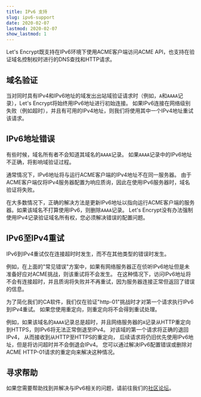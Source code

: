 ```yaml
---
title: IPv6 支持
slug: ipv6-support
date: 2020-02-07
lastmod: 2020-02-07
show_lastmod: 1
---
```



Let's Encrypt既支持在IPv6环境下使用ACME客户端访问ACME API，也支持在验证域名控制权时进行的DNS查找和HTTP请求。

## 域名验证

当对同时具有IPv4和IPv6地址的域发出出站域验证请求时（例如，`A`和`AAAA`记录），Let's Encrypt将始终用IPv6地址进行初始连接。  如果IPv6连接在网络级别失败（例如超时），并且有可用的IPv4地址，则我们将使用其中一个IPv4地址重试该请求。

## IPv6地址错误

有些时候，域名所有者不会知道其域名的`AAAA`记录。 如果`AAAA`记录中的IPv6地址不正确，将影响域验证过程。

通常情况下，IPv6地址将与运行ACME客户端的IPv4地址不在同一服务器。  由于ACME客户端仅将IPv4服务器配置为响应质询，因此在使用IPv6服务器时，域名验证将失败。

在大多数情况下，正确的解决方法是更新IPv6地址以指向运行ACME客户端的服务器。如果该域名不打算使用IPv6，则删除`AAAA`记录。 Let's Encrypt没有办法强制使用IPv4记录验证域名所有权，您必须解决错误的配置问题。

## IPv6至IPv4重试

IPv6到IPv4重试仅在连接超时时发生，而不在其他类型的错误时发生。

例如，在上面的"常见错误"方案中，如果有网络服务器正在侦听IPv6地址但是未准备好应对ACME挑战，则该重试将不会发生。  在这种情况下，访问IPv6地址将不会有连接超时，并且质询将失败并不再重试，因为服务器连接正常但返回了错误的信息。

为了简化我们的CA软件，我们仅在验证"http-01"挑战时才对第一个请求执行IPv6到IPv4重试。  如果您使用重定向，则重定向将不会得到重试处理。

例如，如果该域名的`AAAA`记录总是超时，并且网络服务器的`A`记录从HTTP重定向到HTTPS，则IPv6将无法正常倒退至IPv4。  对该域的第一个请求将正确的退回IPv4， 从而接收到从HTTP至HTTPS的重定向， 后续请求将仍旧优先使用IPv6地址，但是将访问超时并不会倒退会IPv4。 您可以通过解决IPv6配置错误或删除对ACME HTTP-01请求的重定向来解决这种情况。

## 寻求帮助

如果您需要帮助找到并解决与IPv6相关的问题，请前往我们的[社区论坛](https://community.letsencrypt.org)。
